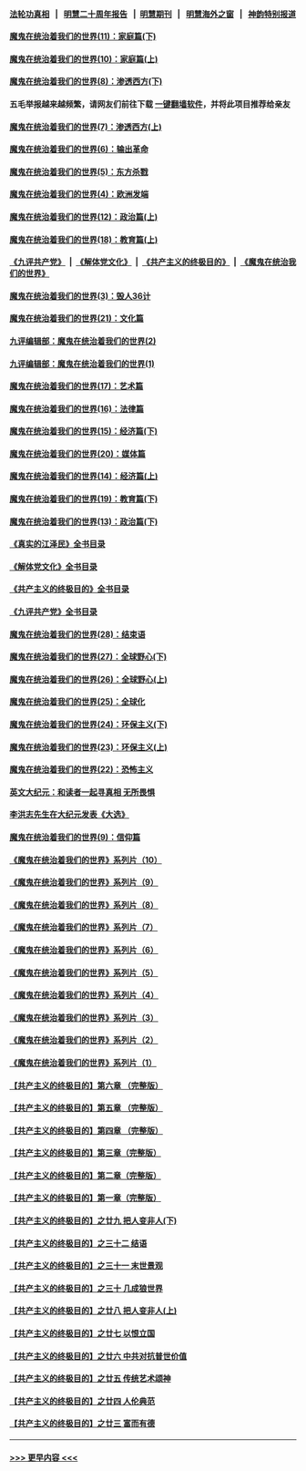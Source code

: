 #### [法轮功真相](https://github.com/gfw-breaker/truth/blob/master/README.md?t=0) &nbsp;&nbsp;|&nbsp;&nbsp; [明慧二十周年报告](https://github.com/gfw-breaker/mh-reports/blob/master/README.md?t=0) &nbsp;&nbsp;|&nbsp;&nbsp;[明慧期刊](https://github.com/gfw-breaker/mh-qikan) &nbsp;&nbsp;|&nbsp;&nbsp; [明慧海外之窗](https://github.com/gfw-breaker/mh-news/blob/master/README.md?t=0) &nbsp;&nbsp;|&nbsp;&nbsp; [神韵特别报道](https://github.com/gfw-breaker/mh-news/blob/master/shenyun.md?t=0)
#### [魔鬼在统治着我们的世界(11)：家庭篇(下)](../pages/nsc422/n10440961.md?t=11290050) 
#### [魔鬼在统治着我们的世界(10)：家庭篇(上)](../pages/nsc422/n10435448.md?t=11290050) 
#### [魔鬼在统治着我们的世界(8)：渗透西方(下)](../pages/nsc422/n10429603.md?t=11290050) 
#### 五毛举报越来越频繁，请网友们前往下载 [一键翻墙软件](https://github.com/gfw-breaker/ssr-accounts)，并将此项目推荐给亲友
#### [魔鬼在统治着我们的世界(7)：渗透西方(上)](../pages/nsc422/n10426013.md?t=11290050) 
#### [魔鬼在统治着我们的世界(6)：输出革命](../pages/nsc422/n10421536.md?t=11290050) 
#### [魔鬼在统治着我们的世界(5)：东方杀戮](../pages/nsc422/n10417707.md?t=11290050) 
#### [魔鬼在统治着我们的世界(4)：欧洲发端](../pages/nsc422/n10414890.md?t=11290050) 
#### [魔鬼在统治着我们的世界(12)：政治篇(上)](../pages/nsc422/n10444576.md?t=11290050) 
#### [魔鬼在统治着我们的世界(18)：教育篇(上)](../pages/nsc422/n10526970.md?t=11290050) 
#### [《九评共产党》](https://github.com/begood0513/9ping.md/blob/master/README.md) &nbsp;|&nbsp; [《解体党文化》](../../../../jtdwh.md/blob/master/README.md)  &nbsp;|&nbsp; [《共产主义的终极目的》](../../../../gczydzjmd.md/blob/master/README.md) &nbsp;|&nbsp; [《魔鬼在统治我们的世界》](../../../../mgztzwmdsj.md/blob/master/README.md) 
#### [魔鬼在统治着我们的世界(3)：毁人36计](../pages/nsc422/n10411583.md?t=11290050) 
#### [魔鬼在统治着我们的世界(21)：文化篇](../pages/nsc422/n10597706.md?t=11290050) 
#### [九评编辑部：魔鬼在统治着我们的世界(2)](../pages/nsc422/n10410036.md?t=11290050) 
#### [九评编辑部：魔鬼在统治着我们的世界(1)](../pages/nsc422/n10406825.md?t=11290050) 
#### [魔鬼在统治着我们的世界(17)：艺术篇](../pages/nsc422/n10499093.md?t=11290050) 
#### [魔鬼在统治着我们的世界(16)：法律篇](../pages/nsc422/n10485969.md?t=11290050) 
#### [魔鬼在统治着我们的世界(15)：经济篇(下)](../pages/nsc422/n10469975.md?t=11290050) 
#### [魔鬼在统治着我们的世界(20)：媒体篇](../pages/nsc422/n10586579.md?t=11290050) 
#### [魔鬼在统治着我们的世界(14)：经济篇(上)](../pages/nsc422/n10457370.md?t=11290050) 
#### [魔鬼在统治着我们的世界(19)：教育篇(下)](../pages/nsc422/n10564808.md?t=11290050) 
#### [魔鬼在统治着我们的世界(13)：政治篇(下)](../pages/nsc422/n10448270.md?t=11290050) 
#### [《真实的江泽民》全书目录](../pages/nsc422/n13721399.md?t=11290050) 
#### [《解体党文化》全书目录](../pages/nsc422/n13721157.md?t=11290050) 
#### [《共产主义的终极目的》全书目录](../pages/nsc422/n13721048.md?t=11290050) 
#### [《九评共产党》全书目录](../pages/nsc422/n13708085.md?t=11290050) 
#### [魔鬼在统治着我们的世界(28)：结束语](../pages/nsc422/n10936246.md?t=11290050) 
#### [魔鬼在统治着我们的世界(27)：全球野心(下)](../pages/nsc422/n10928319.md?t=11290050) 
#### [魔鬼在统治着我们的世界(26)：全球野心(上)](../pages/nsc422/n10900318.md?t=11290050) 
#### [魔鬼在统治着我们的世界(25)：全球化](../pages/nsc422/n10788205.md?t=11290050) 
#### [魔鬼在统治着我们的世界(24)：环保主义(下)](../pages/nsc422/n10695307.md?t=11290050) 
#### [魔鬼在统治着我们的世界(23)：环保主义(上)](../pages/nsc422/n10688613.md?t=11290050) 
#### [魔鬼在统治着我们的世界(22)：恐怖主义](../pages/nsc422/n10614727.md?t=11290050) 
#### [英文大纪元：和读者一起寻真相 无所畏惧](../pages/nsc422/n12542027.md?t=11290050) 
#### [李洪志先生在大纪元发表《大选》](../pages/nsc422/n12534746.md?t=11290050) 
#### [魔鬼在统治着我们的世界(9)：信仰篇](../pages/nsc422/n10432159.md?t=11290050) 
#### [《魔鬼在统治着我们的世界》系列片（10）](../pages/nsc422/n12292670.md?t=11290050) 
#### [《魔鬼在统治着我们的世界》系列片（9）](../pages/nsc422/n12290859.md?t=11290050) 
#### [《魔鬼在统治着我们的世界》系列片（8）](../pages/nsc422/n12287445.md?t=11290050) 
#### [《魔鬼在统治着我们的世界》系列片（7）](../pages/nsc422/n12283425.md?t=11290050) 
#### [《魔鬼在统治着我们的世界》系列片（6）](../pages/nsc422/n12282314.md?t=11290050) 
#### [《魔鬼在统治着我们的世界》系列片（5）](../pages/nsc422/n12281419.md?t=11290050) 
#### [《魔鬼在统治着我们的世界》系列片（4）](../pages/nsc422/n12274024.md?t=11290050) 
#### [《魔鬼在统治着我们的世界》系列片（3）](../pages/nsc422/n12271322.md?t=11290050) 
#### [《魔鬼在统治着我们的世界》系列片（2）](../pages/nsc422/n12269049.md?t=11290050) 
#### [《魔鬼在统治着我们的世界》系列片（1）](../pages/nsc422/n12267575.md?t=11290050) 
#### [【共产主义的终极目的】第六章 （完整版）](../pages/nsc422/n11428913.md?t=11290050) 
#### [【共产主义的终极目的】第五章 （完整版）](../pages/nsc422/n11428912.md?t=11290050) 
#### [【共产主义的终极目的】第四章 （完整版）](../pages/nsc422/n11428907.md?t=11290050) 
#### [【共产主义的终极目的】第三章（完整版）](../pages/nsc422/n11428848.md?t=11290050) 
#### [【共产主义的终极目的】第二章（完整版）](../pages/nsc422/n11428831.md?t=11290050) 
#### [【共产主义的终极目的】第一章（完整版）](../pages/nsc422/n11417651.md?t=11290050) 
#### [【共产主义的终极目的】之廿九 把人变非人(下)](../pages/nsc422/n11344140.md?t=11290050) 
#### [【共产主义的终极目的】之三十二 结语](../pages/nsc422/n11360535.md?t=11290050) 
#### [【共产主义的终极目的】之三十一 末世景观](../pages/nsc422/n11351129.md?t=11290050) 
#### [【共产主义的终极目的】之三十 几成狼世界](../pages/nsc422/n11348280.md?t=11290050) 
#### [【共产主义的终极目的】之廿八 把人变非人(上)](../pages/nsc422/n11340492.md?t=11290050) 
#### [【共产主义的终极目的】之廿七 以恨立国](../pages/nsc422/n11336944.md?t=11290050) 
#### [【共产主义的终极目的】之廿六 中共对抗普世价值](../pages/nsc422/n11324785.md?t=11290050) 
#### [【共产主义的终极目的】之廿五 传统艺术颂神](../pages/nsc422/n11296396.md?t=11290050) 
#### [【共产主义的终极目的】之廿四 人伦典范](../pages/nsc422/n11296397.md?t=11290050) 
#### [【共产主义的终极目的】之廿三 富而有德](../pages/nsc422/n11283598.md?t=11290050) 

----
#### [ >>> 更早内容 <<< ](../indexes/nsc422-earlier.md)

